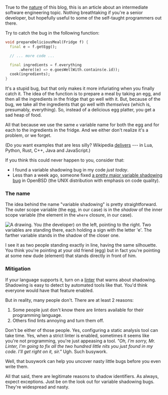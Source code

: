 True to the [nature](https://selfimproving.dev/about/) of this blog,
this is an article about an intermediate software engineering topic.
Nothing breathtaking if you're a senior developer, but hopefully useful
to some of the self-taught programmers out there.

Try to catch the bug in the following function:

```dart
void prepareDeliciousMeal(Fridge f) {
  final e = f.getEgg();

  // ... more code ...

  final ingredients = f.everything
      .where((e) => e.goesWellWith.contains(e.id));
  cook(ingredients);
}
```

It's a stupid bug, but that only makes it more infuriating when you
finally catch it. The idea of the function is to prepare a meal by
taking an egg, and then all the ingredients in the fridge that go well
with it. But, because of the bug, we take all the ingredients that go
well with *themselves* (which is, presumably, everything). So, instead
of a delicious egg platter, you get a sad heap of food.

All that because we use the same `e` variable name for both the egg and
for each to the ingredients in the fridge. And we either don't realize
it's a problem, or we forget.

(Do you want examples that are less silly? Wikipedia
[delivers](https://en.wikipedia.org/wiki/Variable_shadowing#Example) ---
in Lua, Python, Rust, C++, Java and JavaScript.)

If you think this could never happen to you, consider that:

-   I found a variable shadowing bug in my code *just today*.
-   Less than a week ago, someone fixed [a pretty major variable
    shadowing
    bug](https://github.com/openbsd/src/commit/57915963662663da67aa51b4f944c93678db74ce)
    in OpenBSD (the UNIX distribution with emphasis on code quality).

### The name

The idea behind the name "variable shadowing" is pretty straightforward.
The outer scope variable (the egg, in our case) is in the *shadow* of
the inner scope variable (the element in the `where` closure, in our
case).

![A drawing. You (the developer) on the left, pointing to the right. Two
variables are standing there, each holding a sign with the letter 'e'.
The farther variable stands in the shadow of the closer
one.](images/variable-shadowing.jpg)

I see it as two people standing exactly in line, having the same
silhouette. You think you're pointing at your old friend (egg) but in
fact you're pointing at some new dude (element) that stands directly in
front of him.

### Mitigation

If your language supports it, turn on a
[linter](https://en.wikipedia.org/wiki/Lint_(software)) that warns about
shadowing. Shadowing is easy to detect by automated tools like that.
You'd think everyone would have that feature enabled.

But in reality, many people don't. There are at least 2 reasons:

1.  Some people just don't know there are linters available for their
    programming language.
2.  Others find lints annoying and turn them off.

Don't be either of those people. Yes, configuring a static analysis tool
can take time. Yes, when a strict linter is enabled, sometimes it seems
like you're not programming, you're just appeasing a tool. *"Oh, I'm
sorry, Mr. Linter, I'm going to fix all the two hundred little nits you
just found in my code. I'll get right on it, sir."* Ugh. Such busywork.

Well, that busywork can help you uncover nasty little bugs before you
even write them.

All that said, there are legitimate reasons to shadow identifiers. As
always, expect exceptions. Just be on the look out for variable
shadowing bugs. They're widespread and nasty.
